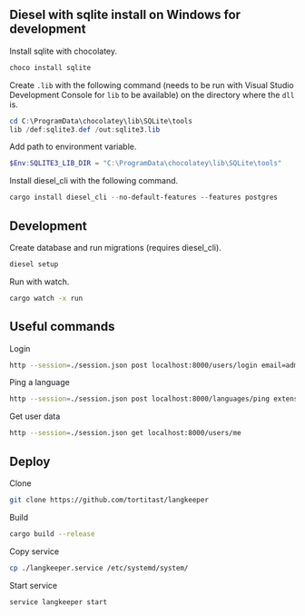## Diesel with sqlite install on Windows for development

Install sqlite with chocolatey.

```powershell
choco install sqlite
```

Create `.lib` with the following command (needs to be run with Visual Studio Development Console for `lib` to be available) on the directory where the `dll` is.

```powershell
cd C:\ProgramData\chocolatey\lib\SQLite\tools
lib /def:sqlite3.def /out:sqlite3.lib
```

Add path to environment variable.

```powershell
$Env:SQLITE3_LIB_DIR = "C:\ProgramData\chocolatey\lib\SQLite\tools"
```

Install diesel_cli with the following command.

```powershell
cargo install diesel_cli --no-default-features --features postgres
```

## Development

Create database and run migrations (requires diesel_cli).

```bash
diesel setup
```

Run with watch.

```bash
cargo watch -x run
```

## Useful commands

Login

```bash
http --session=./session.json post localhost:8000/users/login email=admin@langmer.es password=secret
```

Ping a language

```bash
http --session=./session.json post localhost:8000/languages/ping extension=.c
```

Get user data

```bash
http --session=./session.json get localhost:8000/users/me
```

## Deploy

Clone

```bash
git clone https://github.com/tortitast/langkeeper
```

Build

```bash
cargo build --release
```

Copy service

```bash
cp ./langkeeper.service /etc/systemd/system/
```

Start service

```bash
service langkeeper start
```
